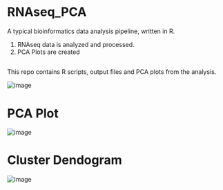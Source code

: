 # RNAseq_PCA

A typical bioinformatics data analysis pipeline, written in R.

1. RNAseq data is analyzed and processed.
2. PCA Plots are created

##

This repo contains R scripts, output files and PCA plots from the analysis.


![image](https://user-images.githubusercontent.com/39878880/158024510-4c10376d-559f-4350-b8d3-a433b9a72000.png)
# PCA Plot
![image](https://user-images.githubusercontent.com/39878880/158024526-b0c17316-0100-482d-9239-f43e1f2682b8.png)
# Cluster Dendogram
![image](https://user-images.githubusercontent.com/39878880/158024529-ba4d984a-51e7-4c61-9d56-82eee47b2802.png)
